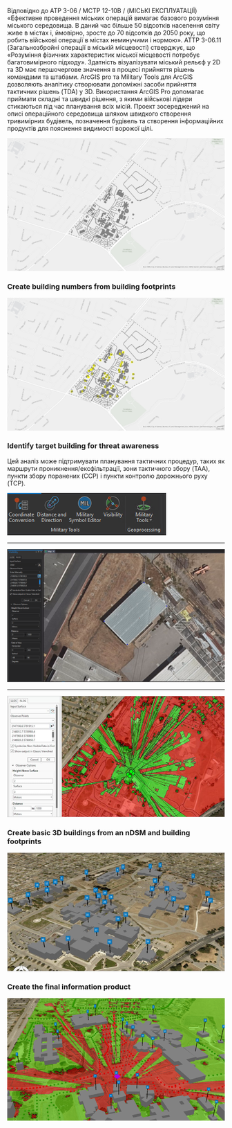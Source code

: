Відповідно до ATP 3-06 / MCTP 12-10B / (МІСЬКІ ЕКСПЛУАТАЦІЇ) «Ефективне проведення міських операцій вимагає базового розуміння міського середовища. В даний час більше 50 відсотків населення світу живе в містах і, ймовірно, зросте до 70 відсотків до 2050 року, що робить військові операції в містах неминучими і нормою». 
ATTP 3-06.11 (Загальнозбройні операції в міській місцевості) стверджує, що «Розуміння фізичних характеристик міської місцевості потребує багатовимірного підходу». Здатність візуалізувати міський рельєф у 2D та 3D має першочергове значення в процесі прийняття рішень командами та штабами. ArcGIS pro та Military Tools для ArcGIS дозволяють аналітику створювати допоміжні засоби прийняття тактичних рішень (TDA) у 3D. Використання ArcGIS Pro допомагає приймати складні та швидкі рішення, з якими військові лідери стикаються під час планування всіх місій. Проект зосереджений на описі операційного середовища шляхом швидкого створення тривимірних будівель, позначення будівель та створення інформаційних продуктів для пояснення видимості ворожої цілі.


![map](https://github.com/SergeyShchus/GIS_PRO/blob/main/Conduct%20Clearing%20Operations%20with%20Military%20Tools/image/Map.jpg?raw=true)

### Create building numbers from building footprints

![map](https://github.com/SergeyShchus/GIS_PRO/blob/main/Conduct%20Clearing%20Operations%20with%20Military%20Tools/image/Map_num.jpg?raw=true)

### Identify target building for threat awareness

Цей аналіз може підтримувати планування тактичних процедур, таких як маршрути проникнення/ексфільтрації, зони тактичного збору (TAA), пункти збору поранених (CCP) і пункти контролю дорожнього руху (TCP).

![map](https://github.com/SergeyShchus/GIS_PRO/blob/main/Conduct%20Clearing%20Operations%20with%20Military%20Tools/image/militaryTools.PNG?raw=true)

---------------------------------------------------------------------------------

![map](https://github.com/SergeyShchus/GIS_PRO/blob/main/Conduct%20Clearing%20Operations%20with%20Military%20Tools/image/visibility_tool.PNG?raw=true)

------------------------------------------------------------------------------

![visible](https://github.com/SergeyShchus/GIS_PRO/blob/main/Conduct%20Clearing%20Operations%20with%20Military%20Tools/image/visibility.jpg?raw=true)


### Create basic 3D buildings from an nDSM and building footprints

![build](https://github.com/SergeyShchus/GIS_PRO/blob/main/Conduct%20Clearing%20Operations%20with%20Military%20Tools/image/builds.jpg?raw=true)

### Create the final information product

![prod](https://github.com/SergeyShchus/GIS_PRO/blob/main/Conduct%20Clearing%20Operations%20with%20Military%20Tools/image/visible-product.png?raw=true)
